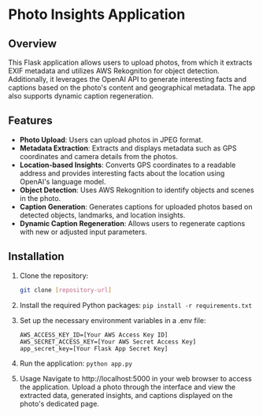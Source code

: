 # Photo Insights Application

## Overview

This Flask application allows users to upload photos, from which it extracts EXIF metadata and utilizes AWS Rekognition for object detection. Additionally, it leverages the OpenAI API to generate interesting facts and captions based on the photo's content and geographical metadata. The app also supports dynamic caption regeneration.

## Features

- **Photo Upload**: Users can upload photos in JPEG format.
- **Metadata Extraction**: Extracts and displays metadata such as GPS coordinates and camera details from the photos.
- **Location-based Insights**: Converts GPS coordinates to a readable address and provides interesting facts about the location using OpenAI's language model.
- **Object Detection**: Uses AWS Rekognition to identify objects and scenes in the photo.
- **Caption Generation**: Generates captions for uploaded photos based on detected objects, landmarks, and location insights.
- **Dynamic Caption Regeneration**: Allows users to regenerate captions with new or adjusted input parameters.

## Installation

1. Clone the repository:
   ```bash
   git clone [repository-url]
   ```
2. Install the required Python packages:
  ```pip install -r requirements.txt```

3. Set up the necessary environment variables in a .env file:
   ```OPENAI_API_KEY=[Your OpenAI API Key]
   AWS_ACCESS_KEY_ID=[Your AWS Access Key ID]
   AWS_SECRET_ACCESS_KEY=[Your AWS Secret Access Key]
   app_secret_key=[Your Flask App Secret Key]
   ```
  
4. Run the application:
  ```python app.py```

5. Usage
Navigate to http://localhost:5000 in your web browser to access the application. Upload a photo through the interface and view the extracted data, generated insights, and captions displayed on the photo's dedicated page.
